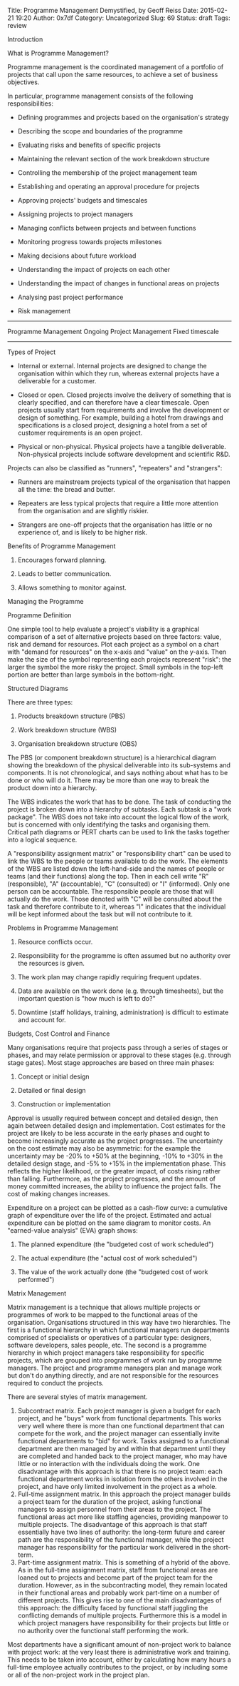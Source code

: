 Title: Programme Management Demystified, by Geoff Reiss
Date: 2015-02-21 19:20
Author: 0x7df
Category: Uncategorized
Slug: 69
Status: draft
Tags: review

<span style="text-decoration:underline;"></span>

Introduction

What is Programme Management?

Programme management is the coordinated management of a portfolio of
projects that call upon the same resources, to achieve a set of business
objectives.

In particular, programme management consists of the following
responsibilities:

-   Defining programmes and projects based on the organisation's
    strategy
-   Describing the scope and boundaries of the programme

-   Evaluating risks and benefits of specific projects

-   Maintaining the relevant section of the work breakdown structure

-   Controlling the membership of the project management team

-   Establishing and operating an approval procedure for projects
-   Approving projects' budgets and timescales
-   Assigning projects to project managers

-   Managing conflicts between projects and between functions

-   Monitoring progress towards projects milestones

-   Making decisions about future workload

-   Understanding the impact of projects on each other

-   Understanding the impact of changes in functional areas on projects

-   Analysing past project performance

-   Risk management

<div>

  ------------------------------------ ------------------------------------
  Programme Management                 Ongoing
  Project Management                   Fixed timescale
  ------------------------------------ ------------------------------------

</div>

Types of Project

-   Internal or external. Internal projects are designed to change the
    organisation within which they run, whereas external projects have a
    deliverable for a customer.
-   Closed or open. Closed projects involve the delivery of something
    that is clearly specified, and can therefore have a clear timescale.
    Open projects usually start from requirements and involve the
    development or design of something. For example, building a hotel
    from drawings and specifications is a closed project, designing a
    hotel from a set of customer requirements is an open project.

-   Physical or non-physical. Physical projects have a tangible
    deliverable. Non-physical projects include software development and
    scientific R&D.

Projects can also be classified as "runners", "repeaters" and
"strangers":

-   Runners are mainstream projects typical of the organisation that
    happen all the time: the bread and butter.

-   Repeaters are less typical projects that require a little more
    attention from the organisation and are slightly riskier.

-   Strangers are one-off projects that the organisation has little or
    no experience of, and is likely to be higher risk.

Benefits of Programme Management

1.  Encourages forward planning.

1.  Leads to better communication.
2.  Allows something to monitor against.

Managing the Programme

Programme Definition

One simple tool to help evaluate a project's viability is a graphical
comparison of a set of alternative projects based on three factors:
value, risk and demand for resources. Plot each project as a symbol on a
chart with "demand for resources" on the x-axis and "value" on the
y-axis. Then make the size of the symbol representing each projects
represent "risk": the larger the symbol the more risky the project.
Small symbols in the top-left portion are better than large symbols in
the bottom-right.

Structured Diagrams

There are three types:

1.  Products breakdown structure (PBS)

1.  Work breakdown structure (WBS)
2.  Organisation breakdown structure (OBS)

The PBS (or component breakdown structure) is a hierarchical diagram
showing the breakdown of the physical deliverable into its sub-systems
and components. It is not chronological, and says nothing about what has
to be done or who will do it. There may be more than one way to break
the product down into a hierarchy.

The WBS indicates the work that has to be done. The task of conducting
the project is broken down into a hierarchy of subtasks. Each subtask is
a "work package". The WBS does not take into account the logical flow of
the work, but is concerned with only identifying the tasks and
organising them. Critical path diagrams or PERT charts can be used to
link the tasks together into a logical sequence.

A "responsibility assignment matrix" or "responsibility chart" can be
used to link the WBS to the people or teams available to do the work.
The elements of the WBS are listed down the left-hand-side and the names
of people or teams (and their functions) along the top. Then in each
cell write "R" (responsible), "A" (accountable), "C" (consulted) or "I"
(informed). Only one person can be accountable. The responsible people
are those that will actually do the work. Those denoted with "C" will be
consulted about the task and therefore contribute to it, whereas "I"
indicates that the individual will be kept informed about the task but
will not contribute to it.

Problems in Programme Management

1.  Resource conflicts occur.
2.  Responsibility for the programme is often assumed but no authority
    over the resources is given.

1.  The work plan may change rapidly requiring frequent updates.

1.  Data are available on the work done (e.g. through timesheets), but
    the important question is "how much is left to do?"

1.  Downtime (staff holidays, training, administration) is difficult to
    estimate and account for.

Budgets, Cost Control and Finance

Many organisations require that projects pass through a series of stages
or phases, and may relate permission or approval to these stages (e.g.
through stage gates). Most stage approaches are based on three main
phases:

1.  Concept or initial design

1.  Detailed or final design

1.  Construction or implementation

Approval is usually required between concept and detailed design, then
again between detailed design and implementation. Cost estimates for the
project are likely to be less accurate in the early phases and ought to
become increasingly accurate as the project progresses. The uncertainty
on the cost estimate may also be asymmetric: for the example the
uncertainty may be -20% to +50% at the beginning, -10% to +30% in the
detailed design stage, and -5% to +15% in the implementation phase. This
reflects the higher likelihood, or the greater impact, of costs rising
rather than falling. Furthermore, as the project progresses, and the
amount of money committed increases, the ability to influence the
project falls. The cost of making changes increases.

Expenditure on a project can be plotted as a cash-flow curve: a
cumulative graph of expenditure over the life of the project. Estimated
and actual expenditure can be plotted on the same diagram to monitor
costs. An "earned-value analysis" (EVA) graph shows:

1.  The planned expenditure (the "budgeted cost of work scheduled")

1.  The actual expenditure (the "actual cost of work scheduled")
2.  The value of the work actually done (the "budgeted cost of work
    performed")

Matrix Management

Matrix management is a technique that allows multiple projects or
programmes of work to be mapped to the functional areas of the
organisation. Organisations structured in this way have two hierarchies.
The first is a functional hierarchy in which functional managers run
departments comprised of specialists or operatives of a particular type:
designers, software developers, sales people, etc. The second is a
programme hierarchy in which project managers take responsibility for
specific projects, which are grouped into programmes of work run by
programme managers. The project and programme managers plan and manage
work but don't do anything directly, and are not responsible for the
resources required to conduct the projects.

There are several styles of matrix management.

1.  Subcontract matrix. Each project manager is given a budget for each
    project, and he "buys" work from functional departments. This works
    very well where there is more than one functional department that
    can compete for the work, and the project manager can essentially
    invite functional departments to "bid" for work. Tasks assigned to a
    functional department are then managed by and within that department
    until they are completed and handed back to the project manager, who
    may have little or no interaction with the individuals doing the
    work. One disadvantage with this approach is that there is no
    project team: each functional department works in isolation from the
    others involved in the project, and have only limited involvement in
    the project as a whole.
2.  Full-time assignment matrix. In this approach the project manager
    builds a project team for the duration of the project, asking
    functional managers to assign personnel from their areas to the
    project. The functional areas act more like staffing agencies,
    providing manpower to multiple projects. The disadvantage of this
    approach is that staff essentially have two lines of authority: the
    long-term future and career path are the responsibility of the
    functional manager, while the project manager has responsibility for
    the particular work delivered in the short-term.
3.  Part-time assignment matrix. This is something of a hybrid of the
    above. As in the full-time assignment matrix, staff from functional
    areas are loaned out to projects and become part of the project team
    for the duration. However, as in the subcontracting model, they
    remain located in their functional areas and probably work part-time
    on a number of different projects. This gives rise to one of the
    main disadvantages of this approach: the difficulty faced by
    functional staff juggling the conflicting demands of multiple
    projects. Furthermore this is a model in which project managers have
    responsibility for their projects but little or no authority over
    the functional staff performing the work.

Most departments have a significant amount of non-project work to
balance with project work: at the very least there is administrative
work and training. This needs to be taken into account, either by
calculating how many hours a full-time employee actually contributes to
the project, or by including some or all of the non-project work in the
project plan.

